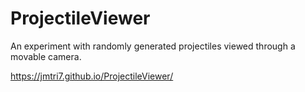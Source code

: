 # ProjectileViewer
An experiment with randomly generated projectiles viewed through a movable camera.

https://jmtri7.github.io/ProjectileViewer/
